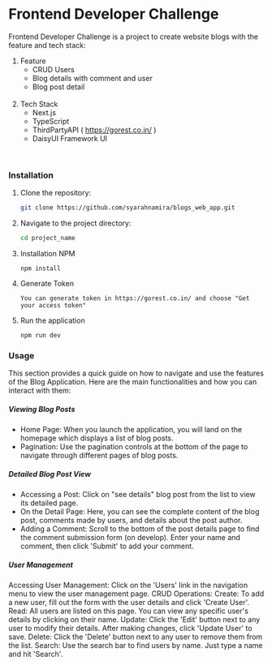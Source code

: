 # Frontend Developer Challenge

Frontend Developer Challenge is a project to create website blogs with the feature and tech stack:

1. Feature
    - CRUD Users
    - Blog details with comment and user
    - Blog post detail
    <br>
2. Tech Stack
    - Next.js
    - TypeScript
    - ThirdPartyAPI ( https://gorest.co.in/ )
    - DaisyUI Framework UI

<br>

### Installation

1. Clone the repository:
    ```bash 
    git clone https://github.com/syarahnamira/blogs_web_app.git 
    ```
2. Navigate to the project directory:
    ```bash
    cd project_name
    ```
3. Installation NPM
    ```
    npm install
    ```
4. Generate Token

    ```
    You can generate token in https://gorest.co.in/ and choose "Get your access token"
    ```

5. Run the application
    ```
    npm run dev
    ```


### Usage

This section provides a quick guide on how to navigate and use the features of the Blog Application. Here are the main functionalities and how you can interact with them:

##### Viewing Blog Posts
- Home Page: When you launch the application, you will land on the homepage which displays a list of blog posts.
- Pagination: Use the pagination controls at the bottom of the page to navigate through different pages of blog posts.

##### Detailed Blog Post View
- Accessing a Post: Click on "see details" blog post from the list to view its detailed page.
- On the Detail Page: Here, you can see the complete content of the blog post, comments made by users, and details about the post author.
- Adding a Comment: Scroll to the bottom of the post details page to find the comment submission form (on develop). Enter your name and comment, then click 'Submit' to add your comment.

##### User Management
Accessing User Management: Click on the 'Users' link in the navigation menu to view the user management page.
CRUD Operations:
Create: To add a new user, fill out the form with the user details and click 'Create User'.
Read: All users are listed on this page. You can view any specific user's details by clicking on their name.
Update: Click the 'Edit' button next to any user to modify their details. After making changes, click 'Update User' to save.
Delete: Click the 'Delete' button next to any user to remove them from the list.
Search: Use the search bar to find users by name. Just type a name and hit 'Search'.

